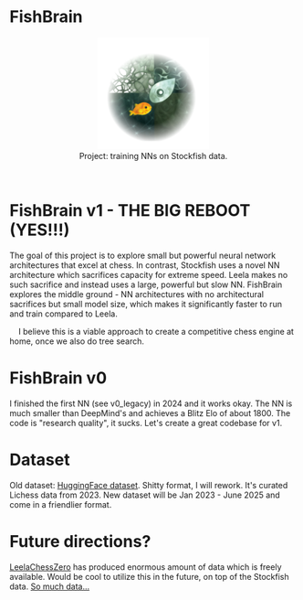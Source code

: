 # FishBrain

<div align="center">
    <img src="img/logo_alpha.png" alt="Logo" width="196" height="196">
</div>

<div align="center">
Project: training NNs on Stockfish data.
</div>

&nbsp;
&nbsp;

# FishBrain v1 - THE BIG REBOOT (YES!!!)
The goal of this project is to explore small but powerful neural network architectures that excel at chess. 
In contrast, Stockfish uses a novel NN architecture which sacrifices capacity for extreme speed.
Leela makes no such sacrifice and instead uses a large, powerful but slow NN.
FishBrain explores the middle ground - NN architectures with no architectural sacrifices but small model size, which makes it significantly faster to run and train compared to Leela.

&nbsp;
&nbsp;
I believe this is a viable approach to create a competitive chess engine at home, once we also do tree search.

# FishBrain v0
I finished the first NN (see v0_legacy) in 2024 and it works okay. The NN is much smaller than DeepMind's and achieves a Blitz Elo of about 1800. The code is "research quality", it sucks. Let's create a great codebase for v1.

# Dataset
Old dataset: <a href="https://huggingface.co/datasets/mauricett/lichess_sf">HuggingFace dataset</a>.
Shitty format, I will rework. It's curated Lichess data from 2023. New dataset will be Jan 2023 - June 2025 and come in a friendlier format.

# Future directions?
<a href="https://github.com/LeelaChessZero">LeelaChessZero</a> has produced enormous amount of data which is freely available. Would be cool to utilize this in the future, on top of the Stockfish data. <a href="https://storage.lczero.org/files/">So much data...</a>
